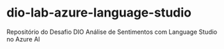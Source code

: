 # dio-lab-azure-language-studio
Repositório do Desafio DIO Análise de Sentimentos com Language Studio no Azure AI
